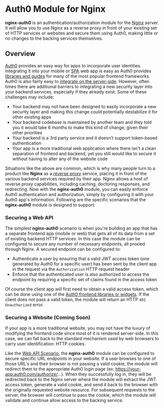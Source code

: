 # Auth0 Module for Nginx

**nginx-auth0** is an authentication/authorization module for the [Nginx](http://nginx.org/) server.  It will allow you to use Nginx as a reverse proxy in front of your existing set of HTTP services or websites and secure them using Auth0, making little or no changes to the backing services themselves.

## Overview

[Auth0](http://www.auth0.com) provides an easy way for apps to incorporate user identities.  Integrating it into your mobile or [SPA](http://en.wikipedia.org/wiki/Single-page_application) web app is easy as Auth0 provides [libraries and guides](https://auth0.com/docs) for many of the most popular frontend frameworks.  Auth0 is also fairly easy to [integrate on the server-side](https://auth0.com/docs/quickstart/webapp).  However, often times there are additional barriers to integrating a new security layer into your backend services, especially if they already exist.  Some of these challenges may include:

* Your backend may not have been designed to easily incorporate a new security layer and making this change could potentially destabilize it for other existing apps
* Your backend codebase is maintained by another team and they told you it would take 6 months to make this kind of change, given their other priorities
* Your backend is a 3rd party service and it doesn't support token-based authentication
* Your app is a more traditional web application where there isn't a clean separation of frontend and backend, yet you still would like to secure it without having to alter any of the website code

Situations like the above are common, which is why many people turn to a product like **Nginx** as a [reverse proxy](http://en.wikipedia.org/wiki/Reverse_proxy) service, placing it in front of the various backend services required by their app.  Nginx allows a host of reverse proxy capabilities, including caching, doctoring responses, and redirecting.  Now with the **nginx-auth0** module, you can easily enforce Auth0 authentication and authorization, simply by configuring it with your Auth0 app's information.  Following are the specific scenarios that the **nginx-auth0** module is designed to support:

### Securing a Web API

The simplest **nginx-auth0** scenario is when you're building an app that has a separate frontend app (mobile or web) that gets all of its data from a set of existing backend HTTP services.  In this case the module can be configured to secure any number of necessary endpoints, all proxied through Nginx.  A secured endpoint can be configured to:

* Authenticate a user by ensuring that a valid JWT access token (one generated by Auth0 for a specific user) has been sent by the client app in the request via the `Authorization` HTTP request header
* Enforce that the authenticated user is also authorized to access the endpoint by requiring a specific set of claims found in the access token

Of course the client app will first need to obtain a valid access token, which can be done using one of the [Auth0 frontend libraries or widgets](https://auth0.com/docs).  If the client does not pass a valid token, the module will return an HTTP `401 Unauthorized` error.

### Securing a Website (Coming Soon)

If your app is a more traditional website, you may not have the luxury of modifying the frontend code since most of it is rendered server-side.  In this case, we can fall back to the standard mechanism used by web browsers to carry user identification: HTTP cookies.

Like the [Web API Scenario](#web-api-scenario), the **nginx-auth0** module can be configured to secure specific URL endpoints in your website.  If a user browses to one of those URL's and their browser is not passing a valid cookie, the module will redirect them to the appropriate Auth0 login page (ex: https://your-app.auth0.com/authorize/...).  When they successfully log in, they will be redirected back to the Nginx server where the module will extract the JWT access token, generate a valid cookie, and send it back to the browser with the originally requested website resource.  For subsequent requests to the server, the browser will continue to pass the cookie, which the module will validate and continue allow access to the backing service.
